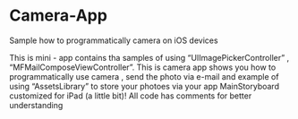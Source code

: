 Camera-App
==========

Sample how to programmatically camera on iOS devices


This is mini - app contains tha samples of using “UIImagePickerController” , “MFMailComposeViewController”.
This is camera app shows you how to programmatically use camera , send the photo via e-mail and example of using “AssetsLibrary” to store your photoes via your app
MainStoryboard  customized for iPad (a little bit)!
All code has  comments for better understanding

